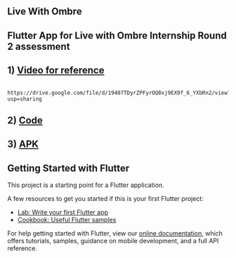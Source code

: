 ## Live With Ombre

## Flutter App for Live with Ombre Internship Round 2 assessment
 ## 1) [Video for reference](https://github.com/mad-skull/Ombre/blob/main/Video.webm)
       https://drive.google.com/file/d/19407TDyrZPFyrOQ8xj9EX9f_6_YXbRn2/view?usp=sharing
 ## 2) [Code](https://github.com/mad-skull/Ombre)
 ## 3) [APK](https://github.com/mad-skull/Ombre/tree/main/build/app/outputs/flutter-apk)









## Getting Started with Flutter

This project is a starting point for a Flutter application.

A few resources to get you started if this is your first Flutter project:

- [Lab: Write your first Flutter app](https://flutter.dev/docs/get-started/codelab)
- [Cookbook: Useful Flutter samples](https://flutter.dev/docs/cookbook)

For help getting started with Flutter, view our
[online documentation](https://flutter.dev/docs), which offers tutorials,
samples, guidance on mobile development, and a full API reference.
